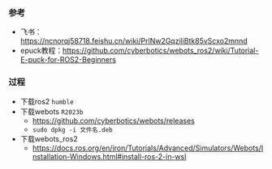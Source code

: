 ### 参考
- 飞书：https://ncnorqj58718.feishu.cn/wiki/PrlNw2GqziliBtk85vScxo2mnnd
- epuck教程：https://github.com/cyberbotics/webots_ros2/wiki/Tutorial-E-puck-for-ROS2-Beginners


### 过程
- 下载ros2 `humble`
- 下载webots `R2023b`
    - https://github.com/cyberbotics/webots/releases
    - `sudo dpkg -i 文件名.deb`
- 下载webots_ros2
    - https://docs.ros.org/en/iron/Tutorials/Advanced/Simulators/Webots/Installation-Windows.html#install-ros-2-in-wsl